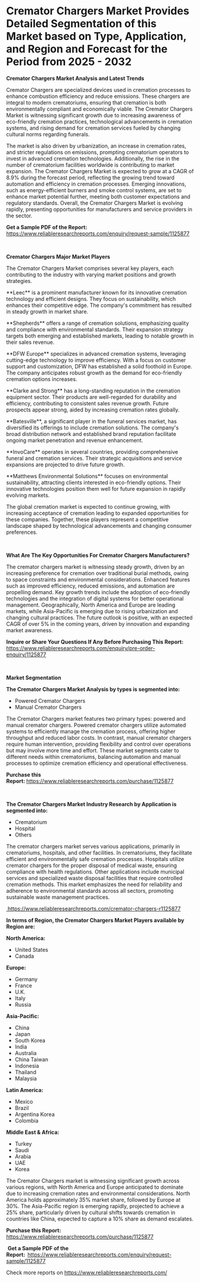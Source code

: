 <p><h1>Cremator Chargers Market Provides Detailed Segmentation of this Market based on Type, Application, and Region and Forecast for the Period from 2025 - 2032</h1></p><p><strong>Cremator Chargers Market Analysis and Latest Trends</strong></p>
<p><p>Cremator Chargers are specialized devices used in cremation processes to enhance combustion efficiency and reduce emissions. These chargers are integral to modern crematoriums, ensuring that cremation is both environmentally compliant and economically viable. The Cremator Chargers Market is witnessing significant growth due to increasing awareness of eco-friendly cremation practices, technological advancements in cremation systems, and rising demand for cremation services fueled by changing cultural norms regarding funerals.</p><p>The market is also driven by urbanization, an increase in cremation rates, and stricter regulations on emissions, prompting crematorium operators to invest in advanced cremation technologies. Additionally, the rise in the number of crematorium facilities worldwide is contributing to market expansion. The Cremator Chargers Market is expected to grow at a CAGR of 8.9% during the forecast period, reflecting the growing trend toward automation and efficiency in cremation processes. Emerging innovations, such as energy-efficient burners and smoke control systems, are set to enhance market potential further, meeting both customer expectations and regulatory standards. Overall, the Cremator Chargers Market is evolving rapidly, presenting opportunities for manufacturers and service providers in the sector.</p></p>
<p><strong>Get a Sample PDF of the Report:&nbsp;</strong> <a href="https://www.reliableresearchreports.com/enquiry/request-sample/1125877?utm_campaign=3567&utm_medium=2&utm_source=Github&utm_content=ia&utm_term=11042025&utm_id=cremator-chargers">https://www.reliableresearchreports.com/enquiry/request-sample/1125877</a></p>
<p>&nbsp;</p>
<p><strong>Cremator Chargers Major Market Players</strong></p>
<p><p>The Cremator Chargers Market comprises several key players, each contributing to the industry with varying market positions and growth strategies.</p><p>**Leec** is a prominent manufacturer known for its innovative cremation technology and efficient designs. They focus on sustainability, which enhances their competitive edge. The company's commitment has resulted in steady growth in market share.</p><p>**Shepherds** offers a range of cremation solutions, emphasizing quality and compliance with environmental standards. Their expansion strategy targets both emerging and established markets, leading to notable growth in their sales revenue.</p><p>**DFW Europe** specializes in advanced cremation systems, leveraging cutting-edge technology to improve efficiency. With a focus on customer support and customization, DFW has established a solid foothold in Europe. The company anticipates robust growth as the demand for eco-friendly cremation options increases.</p><p>**Clarke and Strong** has a long-standing reputation in the cremation equipment sector. Their products are well-regarded for durability and efficiency, contributing to consistent sales revenue growth. Future prospects appear strong, aided by increasing cremation rates globally.</p><p>**Batesville**, a significant player in the funeral services market, has diversified its offerings to include cremation solutions. The company's broad distribution network and established brand reputation facilitate ongoing market penetration and revenue enhancement.</p><p>**InvoCare** operates in several countries, providing comprehensive funeral and cremation services. Their strategic acquisitions and service expansions are projected to drive future growth.</p><p>**Matthews Environmental Solutions** focuses on environmental sustainability, attracting clients interested in eco-friendly options. Their innovative technologies position them well for future expansion in rapidly evolving markets.</p><p>The global cremation market is expected to continue growing, with increasing acceptance of cremation leading to expanded opportunities for these companies. Together, these players represent a competitive landscape shaped by technological advancements and changing consumer preferences.</p></p>
<p>&nbsp;</p>
<p><strong>What Are The Key Opportunities For Cremator Chargers Manufacturers?</strong></p>
<p><p>The cremator chargers market is witnessing steady growth, driven by an increasing preference for cremation over traditional burial methods, owing to space constraints and environmental considerations. Enhanced features such as improved efficiency, reduced emissions, and automation are propelling demand. Key growth trends include the adoption of eco-friendly technologies and the integration of digital systems for better operational management. Geographically, North America and Europe are leading markets, while Asia-Pacific is emerging due to rising urbanization and changing cultural practices. The future outlook is positive, with an expected CAGR of over 5% in the coming years, driven by innovation and expanding market awareness.</p></p>
<p><strong>Inquire or Share Your Questions If Any Before Purchasing This Report:</strong> <a href="https://www.reliableresearchreports.com/enquiry/pre-order-enquiry/1125877?utm_campaign=3567&utm_medium=2&utm_source=Github&utm_content=ia&utm_term=11042025&utm_id=cremator-chargers">https://www.reliableresearchreports.com/enquiry/pre-order-enquiry/1125877</a></p>
<p>&nbsp;</p>
<p><strong>Market Segmentation</strong></p>
<p><strong>The Cremator Chargers Market Analysis by types is segmented into:</strong></p>
<p><ul><li>Powered Cremator Chargers</li><li>Manual Cremator Chargers</li></ul></p>
<p><p>The Cremator Chargers market features two primary types: powered and manual cremator chargers. Powered cremator chargers utilize automated systems to efficiently manage the cremation process, offering higher throughput and reduced labor costs. In contrast, manual cremator chargers require human intervention, providing flexibility and control over operations but may involve more time and effort. These market segments cater to different needs within crematoriums, balancing automation and manual processes to optimize cremation efficiency and operational effectiveness.</p></p>
<p><strong>Purchase this Report:&nbsp;</strong><a href="https://www.reliableresearchreports.com/purchase/1125877?utm_campaign=3567&utm_medium=2&utm_source=Github&utm_content=ia&utm_term=11042025&utm_id=cremator-chargers">https://www.reliableresearchreports.com/purchase/1125877</a></p>
<p>&nbsp;</p>
<p><strong>The Cremator Chargers Market Industry Research by Application is segmented into:</strong></p>
<p><ul><li>Crematorium</li><li>Hospital</li><li>Others</li></ul></p>
<p><p>The cremator chargers market serves various applications, primarily in crematoriums, hospitals, and other facilities. In crematoriums, they facilitate efficient and environmentally safe cremation processes. Hospitals utilize cremator chargers for the proper disposal of medical waste, ensuring compliance with health regulations. Other applications include municipal services and specialized waste disposal facilities that require controlled cremation methods. This market emphasizes the need for reliability and adherence to environmental standards across all sectors, promoting sustainable waste management practices.</p></p>
<p><a href="https://www.reliableresearchreports.com/cremator-chargers-r1125877?utm_campaign=3567&utm_medium=2&utm_source=Github&utm_content=ia&utm_term=11042025&utm_id=cremator-chargers">&nbsp;https://www.reliableresearchreports.com/cremator-chargers-r1125877</a></p>
<p><strong>In terms of Region, the Cremator Chargers Market Players available by Region are:</strong></p>
<p>
    <p> <strong> North America: </strong>
        <ul>
            <li>United States</li>
            <li>Canada</li>
        </ul>
        </p> 
    <p> <strong> Europe: </strong>
        <ul>
            <li>Germany</li>
            <li>France</li>
            <li>U.K.</li>
            <li>Italy</li>
            <li>Russia</li>
        </ul>
        </p> 
    <p> <strong> Asia-Pacific: </strong>
        <ul>
            <li>China</li>
            <li>Japan</li>
            <li>South Korea</li>
            <li>India</li>
            <li>Australia</li>
            <li>China Taiwan</li>
            <li>Indonesia</li>
            <li>Thailand</li>
            <li>Malaysia</li>
        </ul>
        </p> 
    <p> <strong> Latin America: </strong>
        <ul>
            <li>Mexico</li>
            <li>Brazil</li>
            <li>Argentina Korea</li>
            <li>Colombia</li>
        </ul>
        </p> 
    <p> <strong> Middle East & Africa: </strong>
        <ul>
            <li>Turkey</li>
            <li>Saudi</li>
            <li>Arabia</li>
            <li>UAE</li>
            <li>Korea</li>
        </ul>
    </p>
    </p>
<p><p>The Cremator Chargers market is witnessing significant growth across various regions, with North America and Europe anticipated to dominate due to increasing cremation rates and environmental considerations. North America holds approximately 35% market share, followed by Europe at 30%. The Asia-Pacific region is emerging rapidly, projected to achieve a 25% share, particularly driven by cultural shifts towards cremation in countries like China, expected to capture a 10% share as demand escalates. </p></p>
<p><strong>Purchase this Report: </strong><a href="https://www.reliableresearchreports.com/purchase/1125877?utm_campaign=3567&utm_medium=2&utm_source=Github&utm_content=ia&utm_term=11042025&utm_id=cremator-chargers">https://www.reliableresearchreports.com/purchase/1125877</a></p>
<p>&nbsp;<strong>Get a Sample PDF of the Report:&nbsp;&nbsp;</strong><a href="https://www.reliableresearchreports.com/enquiry/request-sample/1125877?utm_campaign=3567&utm_medium=2&utm_source=Github&utm_content=ia&utm_term=11042025&utm_id=cremator-chargers">https://www.reliableresearchreports.com/enquiry/request-sample/1125877</a></p>
<p><strong></strong></p>
<p>Check more reports on <a href="https://www.reliableresearchreports.com/?utm_campaign=3567&utm_medium=2&utm_source=Github&utm_content=ia&utm_term=11042025&utm_id=cremator-chargers">https://www.reliableresearchreports.com/</a></p>